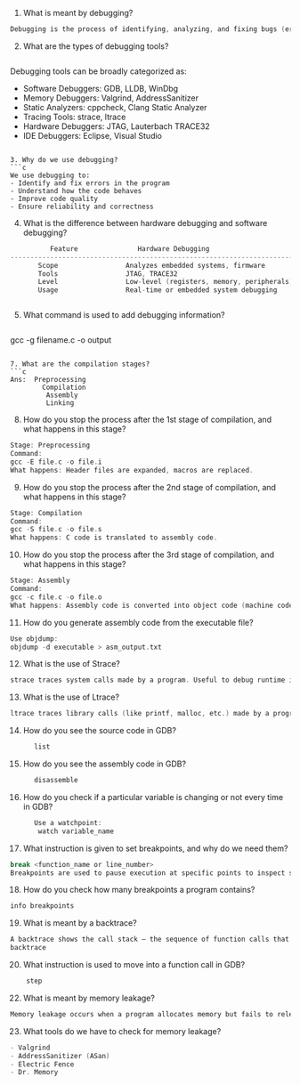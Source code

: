 1. What is meant by debugging?
```c
Debugging is the process of identifying, analyzing, and fixing bugs (errors) or unexpected behavior in software or hardware.
```


2. What are the types of debugging tools?
   ```c
Debugging tools can be broadly categorized as:
- Software Debuggers: GDB, LLDB, WinDbg
- Memory Debuggers: Valgrind, AddressSanitizer
- Static Analyzers: cppcheck, Clang Static Analyzer
- Tracing Tools: strace, ltrace
- Hardware Debuggers: JTAG, Lauterbach TRACE32
- IDE Debuggers: Eclipse, Visual Studio

```

3. Why do we use debugging?
```c
We use debugging to:
- Identify and fix errors in the program
- Understand how the code behaves
- Improve code quality
- Ensure reliability and correctness
```


4. What is the difference between hardware debugging and software debugging?

```c
          Feature               Hardware Debugging                                 Software Debugging                    
----------------------------------------------------------------------------------------------------------------
       Scope                 Analyzes embedded systems, firmware                     Analyzes software (applications)      
       Tools                 JTAG, TRACE32                                            GDB, Valgrind, IDEs                   
       Level                 Low-level (registers, memory, peripherals)               High-level (variables, functions)    
       Usage                 Real-time or embedded system debugging                   Application or OS-level debugging     



```

5. What command is used to add debugging information?
   ```c
gcc -g filename.c -o output
```

7. What are the compilation stages?
```c
Ans:  Preprocessing
        Compilation
         Assembly
         Linking
```

8. How do you stop the process after the 1st stage of compilation, and what happens in this stage?
```c
Stage: Preprocessing
Command:
gcc -E file.c -o file.i
What happens: Header files are expanded, macros are replaced.

```

9. How do you stop the process after the 2nd stage of compilation, and what happens in this stage?
```c
Stage: Compilation
Command:
gcc -S file.c -o file.s
What happens: C code is translated to assembly code.

```

10. How do you stop the process after the 3rd stage of compilation, and what happens in this stage?
```c
Stage: Assembly
Command:
gcc -c file.c -o file.o
What happens: Assembly code is converted into object code (machine code without linking).

````

11. How do you generate assembly code from the executable file?
```c
Use objdump:
objdump -d executable > asm_output.txt

```

12. What is the use of Strace?
```c
strace traces system calls made by a program. Useful to debug runtime issues like file access, permissions, etc.

```

13. What is the use of Ltrace?
```c
ltrace traces library calls (like printf, malloc, etc.) made by a program.

```

14. How do you see the source code in GDB?
```c
      list
```

15. How do you see the assembly code in GDB?
```c
      disassemble

```

16. How do you check if a particular variable is changing or not every time in GDB?
```c
      Use a watchpoint:
       watch variable_name

```

17. What instruction is given to set breakpoints, and why do we need them?
```c
break <function_name or line_number>
Breakpoints are used to pause execution at specific points to inspect state.

```

18. How do you check how many breakpoints a program contains?
```c
info breakpoints

```

19. What is meant by a backtrace?
```c
A backtrace shows the call stack — the sequence of function calls that led to the current point. In GDB:
backtrace

```

20. What instruction is used to move into a function call in GDB?
```c
    step
```

22. What is meant by memory leakage?
```c
Memory leakage occurs when a program allocates memory but fails to release it. Over time, this wastes system memory.
```

23. What tools do we have to check for memory leakage?
```c
- Valgrind
- AddressSanitizer (ASan)
- Electric Fence
- Dr. Memory
```
